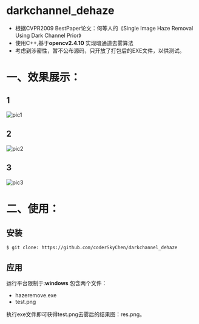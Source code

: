 # darkchannel_dehaze
- 根据CVPR2009 BestPaper论文：何等人的《Single Image Haze Removal Using Dark Channel Prior》 
- 使用C++,基于**opencv2.4.10** 实现暗通道去雾算法 
- 考虑到涉密性，暂不公布源码，只开放了打包后的EXE文件，以供测试。

# 一、效果展示：
## 1

![pic1](http://img.my.csdn.net/uploads/201612/17/1481971869_6910.png)
## 2

![pic2](http://img.my.csdn.net/uploads/201612/17/1481971870_7135.png)
## 3

![pic3](http://img.my.csdn.net/uploads/201612/17/1481971869_6910.png)

# 二、使用：
## 安装
`$ git clone: https://github.com/coderSkyChen/darkchannel_dehaze`
## 应用
运行平台限制于:**windows**
包含两个文件：
- hazeremove.exe
- test.png

执行exe文件即可获得test.png去雾后的结果图：res.png。
